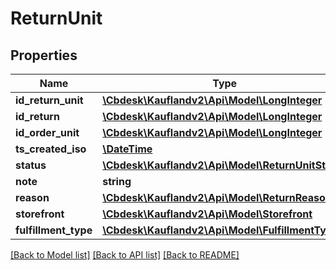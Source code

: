# ReturnUnit

## Properties
Name | Type | Description | Notes
------------ | ------------- | ------------- | -------------
**id_return_unit** | [**\Cbdesk\Kauflandv2\Api\Model\LongInteger**](LongInteger.md) |  | 
**id_return** | [**\Cbdesk\Kauflandv2\Api\Model\LongInteger**](LongInteger.md) |  | 
**id_order_unit** | [**\Cbdesk\Kauflandv2\Api\Model\LongInteger**](LongInteger.md) |  | 
**ts_created_iso** | [**\DateTime**](\DateTime.md) |  | 
**status** | [**\Cbdesk\Kauflandv2\Api\Model\ReturnUnitStatus**](ReturnUnitStatus.md) |  | 
**note** | **string** |  | 
**reason** | [**\Cbdesk\Kauflandv2\Api\Model\ReturnReason**](ReturnReason.md) |  | 
**storefront** | [**\Cbdesk\Kauflandv2\Api\Model\Storefront**](Storefront.md) |  | 
**fulfillment_type** | [**\Cbdesk\Kauflandv2\Api\Model\FulfillmentType**](FulfillmentType.md) |  | 

[[Back to Model list]](../../README.md#documentation-for-models) [[Back to API list]](../../README.md#documentation-for-api-endpoints) [[Back to README]](../../README.md)


